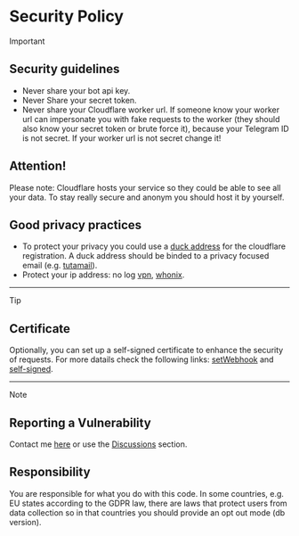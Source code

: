 # Security Policy

> [!IMPORTANT]
> ## Security guidelines
> 
> - Never share your bot api key.
> - Never Share your secret token.
> - Never share your Cloudflare worker url. If someone know your worker url can impersonate you with fake requests to the worker (they should also know your secret token or brute force it), because your Telegram ID is not secret. If your worker url is not secret change it!
>
> ## Attention!
> Please note: Cloudflare hosts your service so they could be able to see all your data. To stay really secure and anonym you should host it by yourself.
> 
> ## Good privacy practices
> - To protect your privacy you could use a [duck address](https://duckduckgo.com/duckduckgo-help-pages/email-protection/duck-addresses/) for the cloudflare registration. A duck address should be binded to a privacy focused email (e.g. [tutamail](https://tuta.com/)).
> - Protect your ip address: no log [vpn](https://riseup.net/en/vpn), [whonix](https://www.whonix.org/).
---
> [!TIP]
> ## Certificate
> 
> Optionally, you can set up a self-signed certificate to enhance the security of requests. 
> For more datails check the following links: [setWebhook](https://core.telegram.org/bots/api#setwebhook) and [self-signed](https://core.telegram.org/bots/self-signed).
---
<!--
## Supported Versions

Use this section to tell people about which versions of your project are
currently being supported with security updates.

| Version | Supported          |
| ------- | ------------------ |
| 5.1.x   | :white_check_mark: |
| 5.0.x   | :x:                |
| 4.0.x   | :white_check_mark: |
| < 4.0   | :x:                |
-->

> [!NOTE]
> ## Reporting a Vulnerability
> 
> Contact me [here](https://t.me/Mqtth3w_support_bot) or use the [Discussions](https://github.com/Mqtth3w/Forwarder-Telegram-bot/discussions) section.
>
> ## Responsibility
>
> You are responsible for what you do with this code. In some countries, e.g. EU states according to the GDPR law, there are laws that protect users from data collection so in that countries you should provide an opt out mode (db version).

<!--
Use this section to tell people how to report a vulnerability.

Tell them where to go, how often they can expect to get an update on a
reported vulnerability, what to expect if the vulnerability is accepted or
declined, etc.
-->
